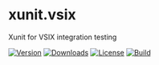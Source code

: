 # xunit.vsix

Xunit for VSIX integration testing

[![Version](https://img.shields.io/nuget/vpre/xunit.vsix.svg?color=royalblue)](https://www.nuget.org/packages/xunit.vsix)
[![Downloads](https://img.shields.io/nuget/dt/xunit.vsix.svg?color=green)](https://www.nuget.org/packages/xunit.vsix)
[![License](https://img.shields.io/github/license/kzu/xunit.vsix.svg?color=blue)](https://github.com//kzu/xunit.vsix/blob/main/LICENSE)
[![Build](https://github.com/kzu/xunit.vsix/workflows/build/badge.svg?branch=main)](https://github.com/kzu/xunit.vsix/actions)
